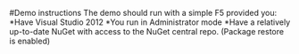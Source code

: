 #Demo instructions
The demo should run with a simple F5 provided you:
*Have Visual Studio 2012
*You run in Administrator mode
*Have a relatively up-to-date NuGet with access to the NuGet central repo. (Package restore is enabled)
